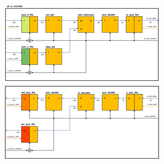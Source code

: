 ![Block diagram (gt_tx_encoder)](./doc/gt_tx_encoder.svg "Block diagram(gt_tx_encoder)")

![Block diagram (gt_rx_decoder)](./doc/gt_rx_decoder.svg "Block diagram(gt_rx_decoder)")